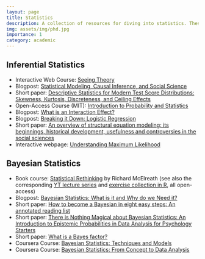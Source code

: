 ```yaml
---
layout: page
title: Statistics
description: A collection of resources for diving into statistics. These focus mostly on stats for the social sciences, but also include more mathy Bayesian statistics.
img: assets/img/phd.jpg
importance: 1
category: academic
---
```

<h2>Inferential Statistics</h2>
<ul>
    <li>
       Interactive Web Course: <a href="https://seeing-theory.brown.edu/" target="_blank">Seeing Theory</a>
    </li>
    <li>
       Blogpost: <a href="https://statmodeling.stat.columbia.edu/" target="_blank">Statistical Modeling, Causal Inference, and Social Science</a>
    </li>
    <li>
       Short paper: <a href="https://doi.org/10.1177/0013164414548576" target="_blank">Descriptive Statistics for Modern Test Score Distributions: Skewness, Kurtosis, Discreteness, and Ceiling Effects</a>
    </li>
    <li>
       Open-Access Course (MIT): <a href="https://ocw.mit.edu/courses/18-05-introduction-to-probability-and-statistics-spring-2014/" target="_blank">Introduction to Probability and Statistics</a>
    </li>
    <li>
       Blogpost: <a href="https://www.johnmyleswhite.com/notebook/2017/02/25/what-is-an-interaction-effect/" target="_blank">
What is an Interaction Effect?</a>
    </li>
    <li>
       Blogpost: <a href="https://towardsdatascience.com/breaking-it-down-logistic-regression-e5c3f1450bd#6a7a" target="_blank">Breaking it Down: Logistic Regression</a>
    </li>
    <li>
       Short paper: <a href="https://link.springer.com/article/10.1007/s11135-017-0469-8" target="_blank">An overview of structural equation modeling: its beginnings, historical development, usefulness and controversies in the social sciences</a>
    </li>
    <li>
       Interactive webpage: <a href="https://rpsychologist.com/likelihood/" target="_blank">Understanding Maximum Likelihood</a>
    </li>
</ul>

<h2>Bayesian Statistics</h2>
<ul>
    <li>
        Book course: <a href="https://civil.colorado.edu/~balajir/CVEN6833/bayes-resources/RM-StatRethink-Bayes.pdf" target="_blank">Statistical Rethinking</a> by Richard McElreath (see also the corresponding <a href="https://www.youtube.com/playlist?list=PLDcUM9US4XdMROZ57-OIRtIK0aOynbgZN" target="_blank">YT lecture series</a> and <a href="https://github.com/rmcelreath/stat_rethinking_2022" target="_blank">exercise collection in R</a>, all open-access)
    </li>
    <li>
        Blogpost: <a href="https://blog.efpsa.org/2014/11/17/bayesian-statistics-what-is-it-and-why-do-we-need-it-2/" target="_blank">Bayesian Statistics: What is it and Why do we Need it?</a>
    </li>
    <li>
        Short paper: <a href="https://link.springer.com/article/10.3758/s13423-017-1317-5" target="_blank">How to become a Bayesian in eight easy steps: An annotated reading list</a>
    </li>
    <li>
        Short paper: <a href="https://doi.org/10.1080/01973533.2020.1792297" target="_blank"> There is Nothing Magical about Bayesian Statistics: An Introduction to Epistemic Probabilities in Data Analysis for Psychology Starters</a>
    </li>
    <li>
        Short paper: <a href="https://www.researchgate.net/profile/Xenia-Schmalz-2/publication/356236553_What_is_a_Bayes_factor/links/619bb7b461f0987720c565e2/What-is-a-Bayes-factor.pdf" target="_blank">What is a Bayes factor?</a>
    </li>
    <li>
        Coursera Course: <a href="https://www.coursera.org/learn/mcmc-bayesian-statistics" target="_blank">Bayesian Statistics: Techniques and Models</a>
    </li>
    <li>
        Coursera Course: <a href="https://www.coursera.org/learn/bayesian-statistics" target="_blank">Bayesian Statistics: From Concept to Data Analysis</a>
    </li>
</ul>